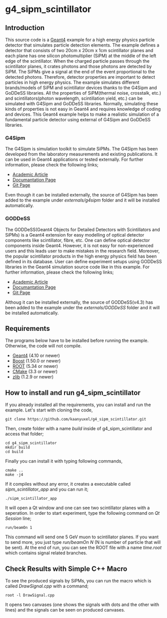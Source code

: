 # g4_sipm_scintillator


## Introduction
This source code is a [Geant4](https://github.com/Geant4/geant4) example for a high energy physics particle detector that simulates particle detection elements. The example defines a detector that consists of two 20cm x 20cm x 1cm scintillator planes and each plane has one silicon photomultiplier (SiPM) at the middle of the left edge of the scintillator. When the charged particle passes through the scintillator planes, it crates photons and those photons are detected by SiPM. The SiPMs give a signal at the end of the event proportional to the detected photons. Therefore, detector properties are important to detect particles in high energy physics. The example simulates different brands/models of SiPM and scintillator devices thanks to the G4Sipm and GoDDeSS libraries. All the properties of SiPM(thermal noise, crosstalk, etc.) and scintillators(photon wavelength, scintillation yield, etc.) can be simulated with G4Sipm and GoDDeSS libraries. Normally, simulating these kinds of properties is not easy in Geant4 and requires knowledge of coding and devices. This Geant4 example helps to make a realistic simulation of a fundamental particle detector using external of G4Sipm and GoDDeSS libraries.

### G4Sipm
The G4Sipm is simulation toolkit to simulate SiPMs. The G4Sipm has been developed from the laboratory measurements and existing publications. It can be used in Geant4 applications or tested externally. For further information, please check the following links;
* [Academic Article](http://dx.doi.org/10.1016/j.nima.2015.01.067)
* [Documantation Page](http://g4sipm.readthedocs.io/en/latest/index.html) 
* [Git Page](https://github.com/ntim/g4sipm)

Even though it can be installed externally, the source of G4Sipm has been added to the example under *externals/g4sipm* folder and it will be installed automatically.

### GODDeSS
The GODDeSS(Geant4 Objects for Detailed Detectors with Scintillators and SiPMs) is a Geant4 extension for easy modelling of optical detector components like scintillator, fibre, etc. One can define optical detector components inside Geant4. However, it is not easy for non-experienced users and this leads user to make mistakes in the research field. Moreover, the popular scintillator products in the high energy physics field has been defined in its database. User can define experiment setups using GODDeSS libraries in the Geant4 simulation source code like in this example. For further information, please check the following links;
* [Academic Article](https://iopscience.iop.org/article/10.1088/1748-0221/12/04/P04026)
* [Documantation Page](https://git.rwth-aachen.de/3pia/forge/goddess-package/-/wikis/Documentation) 
* [Git Page](https://git.rwth-aachen.de/3pia/forge/goddess-package)

Althoug it can be installed externally, the source of GODDeSS(v4.3) has been added to the example under the *externals/GODDeSS* folder and it will be installed automatically.

## Requirements
The programs below have to be installed before running the example. Otherwise, the code will not compile.
 
* [Geant4](https://github.com/Geant4/geant4) (4.10 or newer)
* [Boost](http://www.boost.org/) (1.50.0 or newer)
* [ROOT](https://root.cern.ch) (5.34 or newer)
* [CMake](https://cmake.org/) (3.3 or newer)
* [zlib](https://zlib.net/) (1.2.9 or newer)

## How to install and run g4_sipm_scintillator

If you already installed all the requirements, you can install and run the example. Let's start with cloning the code,
```
git clone https://github.com/kaanyuxel/g4_sipm_scintillator.git
```
Then, create folder with a name *build* inside of g4_sipm_scintillator and access that folder;
```
cd g4_sipm_scintillator
mkdir build
cd build
```
Finally you can install it with typing following commands,
```
cmake ..
make -j4
```
If it compiles without any error, it creates a executable called *sipm_scintillator_app* and you can run it;
```
./sipm_scintillator_app
```
It will open a Qt window and one can see two scintillator planes with a seperation. In order to start experiment, type the following command on *Qt Session* line;
```
run/beamOn 1
```
This command will send one 5 GeV muon to scintillator planes. If you want to send more, you just type *run/beamOn N* (N is number of particle that will be sent). At the end of run, you can see the ROOT file with a name *time.root* which contains signal related branches. 

## Check Results with Simple C++ Macro
To see the produced signals by SiPMs, you can run the macro which is called *DrawSignal.cpp* with a command;
```
root -l DrawSignal.cpp
```
It opens two canvases (one shows the signals with dots and the other with lines) and the signals can be seen on produced canvases. 
